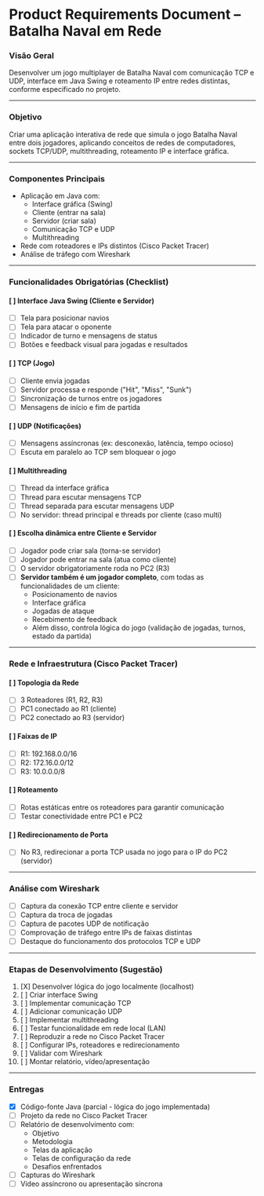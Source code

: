 # **Product Requirements Document – Batalha Naval em Rede**

### **Visão Geral**
Desenvolver um jogo multiplayer de Batalha Naval com comunicação TCP e UDP, interface em Java Swing e roteamento IP entre redes distintas, conforme especificado no projeto.

---

### **Objetivo**
Criar uma aplicação interativa de rede que simula o jogo Batalha Naval entre dois jogadores, aplicando conceitos de redes de computadores, sockets TCP/UDP, multithreading, roteamento IP e interface gráfica.

---

### **Componentes Principais**
- Aplicação em Java com:
  - Interface gráfica (Swing)
  - Cliente (entrar na sala)
  - Servidor (criar sala)
  - Comunicação TCP e UDP
  - Multithreading
- Rede com roteadores e IPs distintos (Cisco Packet Tracer)
- Análise de tráfego com Wireshark

---

### **Funcionalidades Obrigatórias (Checklist)**

#### **[ ] Interface Java Swing (Cliente e Servidor)**
- [ ] Tela para posicionar navios
- [ ] Tela para atacar o oponente
- [ ] Indicador de turno e mensagens de status
- [ ] Botões e feedback visual para jogadas e resultados

#### **[ ] TCP (Jogo)**
- [ ] Cliente envia jogadas
- [ ] Servidor processa e responde ("Hit", "Miss", "Sunk")
- [ ] Sincronização de turnos entre os jogadores
- [ ] Mensagens de início e fim de partida

#### **[ ] UDP (Notificações)**
- [ ] Mensagens assíncronas (ex: desconexão, latência, tempo ocioso)
- [ ] Escuta em paralelo ao TCP sem bloquear o jogo

#### **[ ] Multithreading**
- [ ] Thread da interface gráfica
- [ ] Thread para escutar mensagens TCP
- [ ] Thread separada para escutar mensagens UDP
- [ ] No servidor: thread principal e threads por cliente (caso multi)

#### **[ ] Escolha dinâmica entre Cliente e Servidor**
- [ ] Jogador pode criar sala (torna-se servidor)
- [ ] Jogador pode entrar na sala (atua como cliente)
- [ ] O servidor obrigatoriamente roda no PC2 (R3)
- [ ] **Servidor também é um jogador completo**, com todas as funcionalidades de um cliente:
  - Posicionamento de navios
  - Interface gráfica
  - Jogadas de ataque
  - Recebimento de feedback
  - Além disso, controla lógica do jogo (validação de jogadas, turnos, estado da partida)

---

### **Rede e Infraestrutura (Cisco Packet Tracer)**

#### **[ ] Topologia da Rede**
- [ ] 3 Roteadores (R1, R2, R3)
- [ ] PC1 conectado ao R1 (cliente)
- [ ] PC2 conectado ao R3 (servidor)

#### **[ ] Faixas de IP**
- [ ] R1: 192.168.0.0/16
- [ ] R2: 172.16.0.0/12
- [ ] R3: 10.0.0.0/8

#### **[ ] Roteamento**
- [ ] Rotas estáticas entre os roteadores para garantir comunicação
- [ ] Testar conectividade entre PC1 e PC2

#### **[ ] Redirecionamento de Porta**
- [ ] No R3, redirecionar a porta TCP usada no jogo para o IP do PC2 (servidor)

---

### **Análise com Wireshark**
- [ ] Captura da conexão TCP entre cliente e servidor
- [ ] Captura da troca de jogadas
- [ ] Captura de pacotes UDP de notificação
- [ ] Comprovação de tráfego entre IPs de faixas distintas
- [ ] Destaque do funcionamento dos protocolos TCP e UDP

---

### **Etapas de Desenvolvimento (Sugestão)**
1. [X] Desenvolver lógica do jogo localmente (localhost)
2. [ ] Criar interface Swing
3. [ ] Implementar comunicação TCP
4. [ ] Adicionar comunicação UDP
5. [ ] Implementar multithreading
6. [ ] Testar funcionalidade em rede local (LAN)
7. [ ] Reproduzir a rede no Cisco Packet Tracer
8. [ ] Configurar IPs, roteadores e redirecionamento
9. [ ] Validar com Wireshark
10. [ ] Montar relatório, vídeo/apresentação

---

### **Entregas**
- [X] Código-fonte Java (parcial - lógica do jogo implementada)
- [ ] Projeto da rede no Cisco Packet Tracer
- [ ] Relatório de desenvolvimento com:
  - Objetivo
  - Metodologia
  - Telas da aplicação
  - Telas de configuração da rede
  - Desafios enfrentados
- [ ] Capturas do Wireshark
- [ ] Vídeo assíncrono ou apresentação síncrona
